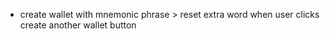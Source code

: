 * create wallet with mnemonic phrase > reset extra word when user clicks create another wallet button
